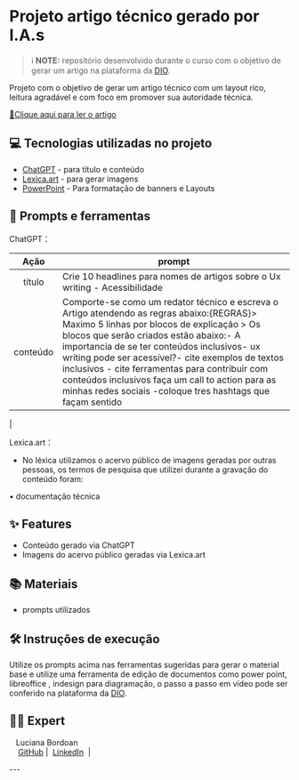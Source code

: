 
# Projeto artigo técnico gerado por I.A.s


 > ℹ️ **NOTE:** repositório desenvolvido durante o curso com o objetivo de gerar um artigo na plataforma da [DIO](https://dio.me).


Projeto com o objetivo de gerar um artigo técnico com um layout rico, leitura agradável e com foco em promover sua autoridade técnica.

<a href="https://web.dio.me/articles/ux-writing-e-acessibilidade-criando-conteudos-inclusivos?back=%2Farticles&open-modal=true&page=1&order=oldest"> 📕Clique aqui para ler o artigo</a>

## 💻 Tecnologias utilizadas no projeto

- [ChatGPT](https://chat.openai.com/) - para título e conteúdo
- [Lexica.art](https://lexica.art/) - para gerar imagens
- [PowerPoint](https://www.microsoft.com/en/microsoft-365/powerpoint) - Para formatação de banners e Layouts

## 📄 Prompts e ferramentas


ChatGPT：

|   Ação   | prompt                                                                                                                                                                                                                                                                         |
| :------: | ------------------------------------------------------------------------------------------------------------------------------------------------------------------------------------------------------------------------------------------------------------------------------ |
|  título  | Crie 10 headlines para nomes de artigos sobre o Ux writing - Acessibilidade                                                                                                                                                                                                 |
| conteúdo | Comporte-se como um redator técnico e escreva o Artigo atendendo as regras abaixo:{REGRAS}> Maximo 5 linhas por blocos de explicação > Os blocos que serão criados estão abaixo:- A importancia de se ter conteúdos inclusivos- ux writing pode ser acessível?- cite exemplos de textos inclusivos - cite ferramentas para contribuir com conteúdos inclusivos faça um call to action para as minhas redes sociais -coloque tres hashtags que façam sentido 

 |


Lexica.art：

- No léxica utilizamos o acervo público de imagens geradas por outras pessoas, os termos de pesquisa que utilizei durante a gravação do conteúdo foram:

• documentação técnica



## ✨ Features

- Conteúdo gerado via ChatGPT
- Imagens do acervo público geradas via Lexica.art

## 📚 Materiais

- prompts utilizados

## 🛠️ Instruções de execução

Utilize os prompts acima nas ferramentas sugeridas para gerar o material base e utilize uma ferramenta de edição de documentos como power point, libreoffice , indesign para diagramação, o passo a passo em vídeo pode ser conferido na plataforma da [DIO](https://dio.me).

## 👨‍💻 Expert


  
  <p>&nbsp&nbsp&nbspLuciana Bordoan<br>
    &nbsp&nbsp&nbsp
    <a href="https://github.com/lbordoan">
    GitHub</a>&nbsp;|&nbsp;
    <a href="https://www.linkedin.com/in/luciana-bordoan-0931b013a/">LinkedIn</a>
&nbsp;|&nbsp;    
</p>
---

